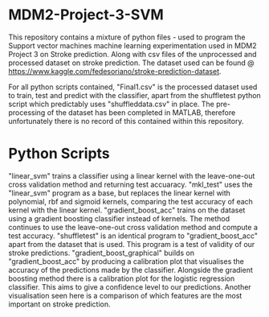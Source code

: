 # MDM2-Project-3-SVM


This repository contains a mixture of python files - used to program the Support vector machines machine learning experimentation used in MDM2 Project 3 on Stroke prediction. Along with csv files of the unprocessed and processed dataset on stroke prediction. The dataset used can be found @ https://www.kaggle.com/fedesoriano/stroke-prediction-dataset.

For all python scripts contained, "Final1.csv" is the processed dataset used to train, test and predict with the classifier, apart from the shuffletest python script which predictably uses "shuffleddata.csv" in place. The pre-processing of the dataset has been completed in MATLAB, therefore unfortunately there is no record of this contained within this repository.

# Python Scripts
"linear_svm" trains a classifier using a linear kernel with the leave-one-out cross validation method and returning test accuaracy.
"mkl_test" uses the "linear_svm" program as a base, but replaces the linear kernel with polynomial, rbf and sigmoid kernels, comparing the test accuracy of each kernel with the linear kernel.
"gradient_boost_acc" trains on the dataset using a gradient boosting classifier instead of kernels. The method continues to use the leave-one-out cross validation method and compute a test accuracy.
"shuffletest" is an identical program to "gradient_boost_acc" apart from the dataset that is used. This program is a test of validity of our stroke predictions.
"gradient_boost_graphical" builds on "gradient_boost_acc" by producing a calibration plot that visualises the accuracy of the predictions made by the classifier. Alongside the gradient boosting method there is a calibration plot for the logistic regression classifier. This aims to give a confidence level to our predictions. Another visualisation seen here is a comparison of which features are the most important on stroke prediction.
